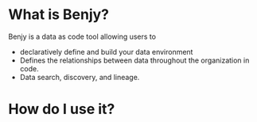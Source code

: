 # What is Benjy?

Benjy is a data as code tool allowing users to 

* declaratively define and build your data environment
* Defines the relationships between data throughout the organization in code.
* Data search, discovery, and lineage.

# How do I use it?

## 